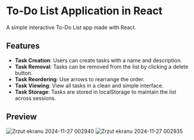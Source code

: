 # To-Do List Application in React

A simple interactive To-Do List app made with React.

## Features

- **Task Creation**: Users can create tasks with a name and description.
- **Task Removal**: Tasks can be removed from the list by clicking a delete button.
- **Task Reordering**: Use arrows to rearrange the order.
- **Task Viewing**: View all tasks in a clean and simple interface.
- **Task Storage**: Tasks are stored in localStorage to maintain the list across sessions.

## Preview

![Zrzut ekranu 2024-11-27 002940](https://github.com/user-attachments/assets/695fe9fe-f246-4b0e-b41a-97551d0141f6)
![Zrzut ekranu 2024-11-27 002935](https://github.com/user-attachments/assets/6e00a63b-7463-40e5-b921-3ceee2a91614)

